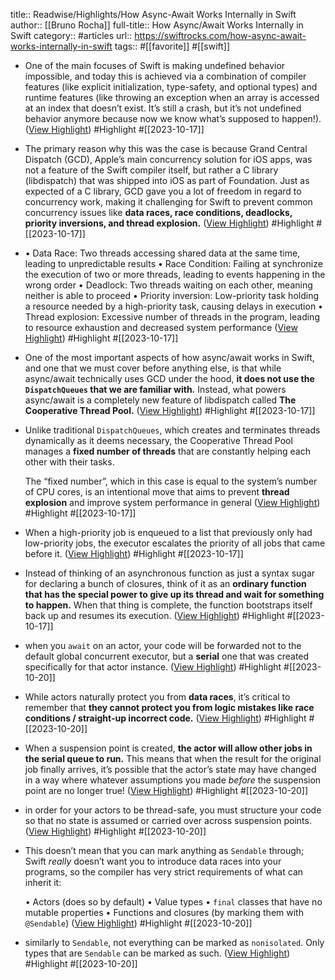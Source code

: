 title:: Readwise/Highlights/How Async-Await Works Internally in Swift
author:: [[Bruno Rocha]]
full-title:: How Async/Await Works Internally in Swift
category:: #articles
url:: https://swiftrocks.com/how-async-await-works-internally-in-swift
tags:: #[[favorite]] #[[swift]]
- One of the main focuses of Swift is making undefined behavior impossible, and today this is achieved via a combination of compiler features (like explicit initialization, type-safety, and optional types) and runtime features (like throwing an exception when an array is accessed at an index that doesn’t exist. It’s still a crash, but it’s not undefined behavior anymore because now we know what’s supposed to happen!). ([View Highlight](https://read.readwise.io/read/01hcy5etjd7x4yy9r7wpvhzdan)) #Highlight #[[2023-10-17]]
- The primary reason why this was the case is because Grand Central Dispatch (GCD), Apple’s main concurrency solution for iOS apps, was not a feature of the Swift compiler itself, but rather a C library (libdispatch) that was shipped into iOS as part of Foundation. Just as expected of a C library, GCD gave you a lot of freedom in regard to concurrency work, making it challenging for Swift to prevent common concurrency issues like **data races, race conditions, deadlocks, priority inversions, and thread explosion.** ([View Highlight](https://read.readwise.io/read/01hcy5tmvqx2abz41xe2pt1vnh)) #Highlight #[[2023-10-17]]
- •   Data Race: Two threads accessing shared data at the same time, leading to unpredictable results
  •   Race Condition: Failing at synchronize the execution of two or more threads, leading to events happening in the wrong order
  •   Deadlock: Two threads waiting on each other, meaning neither is able to proceed
  •   Priority inversion: Low-priority task holding a resource needed by a high-priority task, causing delays in execution
  •   Thread explosion: Excessive number of threads in the program, leading to resource exhaustion and decreased system performance ([View Highlight](https://read.readwise.io/read/01hcy5tx7chn8fghataw498aq6)) #Highlight #[[2023-10-17]]
- One of the most important aspects of how async/await works in Swift, and one that we must cover before anything else, is that while async/await technically uses GCD under the hood, **it does not use the `DispatchQueues` that we are familiar with.** Instead, what powers async/await is a completely new feature of libdispatch called **The Cooperative Thread Pool.** ([View Highlight](https://read.readwise.io/read/01hcy6c93z511sxrjh4vfm6f9d)) #Highlight #[[2023-10-17]]
- Unlike traditional `DispatchQueues`, which creates and terminates threads dynamically as it deems necessary, the Cooperative Thread Pool manages a **fixed number of threads** that are constantly helping each other with their tasks.
  
  The “fixed number”, which in this case is equal to the system’s number of CPU cores, is an intentional move that aims to prevent **thread explosion** and improve system performance in general ([View Highlight](https://read.readwise.io/read/01hcy6dk1qmadvgt9cppewm7zb)) #Highlight #[[2023-10-17]]
- When a high-priority job is enqueued to a list that previously only had low-priority jobs, the executor escalates the priority of all jobs that came before it. ([View Highlight](https://read.readwise.io/read/01hcy6yp5qbn3gmqz0x7vg6e5p)) #Highlight #[[2023-10-17]]
- Instead of thinking of an asynchronous function as just a syntax sugar for declaring a bunch of closures, think of it as an **ordinary function that has the special power to give up its thread and wait for something to happen.** When that thing is complete, the function bootstraps itself back up and resumes its execution. ([View Highlight](https://read.readwise.io/read/01hcy71naetva8bsjmkbz3fde2)) #Highlight #[[2023-10-17]]
- when you `await` on an actor, your code will be forwarded not to the default global concurrent executor, but a **serial** one that was created specifically for that actor instance. ([View Highlight](https://read.readwise.io/read/01hd5jak0prbayfby6yw1v2zc2)) #Highlight #[[2023-10-20]]
- While actors naturally protect you from **data races**, it’s critical to remember that **they cannot protect you from logic mistakes like race conditions / straight-up incorrect code.** ([View Highlight](https://read.readwise.io/read/01hd5je13thjegywhg8z2dqf0c)) #Highlight #[[2023-10-20]]
- When a suspension point is created, **the actor will allow other jobs in the serial queue to run.** This means that when the result for the original job finally arrives, it’s possible that the actor’s state may have changed in a way where whatever assumptions you made *before* the suspension point are no longer true! ([View Highlight](https://read.readwise.io/read/01hd5jeb48ed37sj5xmtamkgcw)) #Highlight #[[2023-10-20]]
- in order for your actors to be thread-safe, you must structure your code so that no state is assumed or carried over across suspension points. ([View Highlight](https://read.readwise.io/read/01hd5jeyhhcxpbmk9sqebszq1s)) #Highlight #[[2023-10-20]]
- This doesn’t mean that you can mark anything as `Sendable` through; Swift *really* doesn’t want you to introduce data races into your programs, so the compiler has very strict requirements of what can inherit it:
  
  •   Actors (does so by default)
  •   Value types
  •   `final` classes that have no mutable properties
  •   Functions and closures (by marking them with `@Sendable`) ([View Highlight](https://read.readwise.io/read/01hd5jg30xd4bwb0jk2zkfs3r6)) #Highlight #[[2023-10-20]]
- similarly to `Sendable`, not everything can be marked as `nonisolated`. Only types that are `Sendable` can be marked as such. ([View Highlight](https://read.readwise.io/read/01hd5jtqe1f40nss1xdzdgzkbf)) #Highlight #[[2023-10-20]]